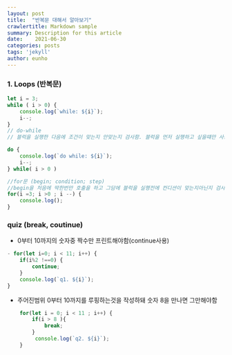 ```yaml
---
layout: post
title:  "반복문 대해서 알아보기"
crawlertitle: Markdown sample
summary: Description for this article
date:    2021-06-30
categories: posts
tags: 'jekyll'
author: eunho
---
```



### 1. Loops (반복문)

```javascript
let i = 3;
while ( i > 0) {
    console.log(`while: ${i}`);
    i--;
}
// do-while
// 블럭을 실행한 다음에 조건이 맞는지 안맞는지 검사함. 블럭을 먼저 실행하고 싶을떄만 사용

do {
    console.log(`do while: ${i}`);
    i--;
} while( i > 0 )

//for문 (begin; condition; step)
//begin을 처음에 딱한번만 호출을 하고 그담에 블럭을 실행전에 컨디션이 맞는지아닌지 검사해야
for(i =3; i >0 ; i --) {
    console.log();
}
```

### quiz (break, coutinue)
- 0부터 10까지의 숫자중 짝수만 프린트해야함(continue사용)
```javascript
- for(let i=0; i < 11; i++) {
    if(i%2 !==0) {
        continue;
    } 
    console.log(`q1. ${i}`);
}
```
- 주어진범위 0부터 10까지를 루핑하는것을 작성하돼 숫자 8을 만나면 그만해야함
```javascript
    for(let i = 0; i < 11 ; i++) {
        if(i > 8 ){
            break;
        }
         console.log(`q2. ${i}`);
    }

```
